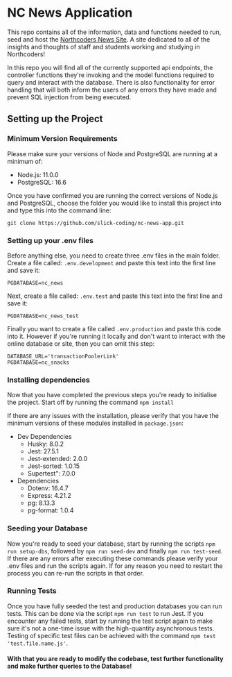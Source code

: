 # NC News Application

This repo contains all of the information, data and functions needed to run, seed and host the [Northcoders News Site](https://northcoders-news-yo3k.onrender.com/api). A site dedicated to all of the insights and thoughts of staff and students working and studying in Northcoders!

In this repo you will find all of the currently supported api endpoints, the controller functions they're invoking and the model functions required to query and interact with the database. There is also functionality for error handling that will both inform the users of any errors they have made and prevent SQL injection from being executed.



## Setting up the Project

### Minimum Version Requirements

Please make sure your versions of Node and PostgreSQL are running at a minimum of:
- Node.js: 11.0.0
- PostgreSQL: 16.6

Once you have confirmed you are running the correct versions of Node.js and PostgreSQL, choose the folder you would like to install this project into and type this into the command line:

```
git clone https://github.com/slick-coding/nc-news-app.git
```

### Setting up your .env files

Before anything else, you need to create three .env files in the main folder. Create a file called: `.env.development` and paste this text into the first line and save it:

```
PGDATABASE=nc_news
```

Next, create a file called: `.env.test` and paste this text into the first line and save it:

```
PGDATABASE=nc_news_test
```
Finally you want to create a file called `.env.production` and paste this code into it. However if you're running it locally and don't want to interact with the online database or site, then you can omit this step:

```
DATABASE_URL='transactionPoolerLink'
PGDATABASE=nc_snacks
```

### Installing dependencies

Now that you have completed the previous steps you're ready to initialise the project. Start off by running the command `npm install`


If there are any issues with the installation, please verify that you have the minimum versions of these modules installed in `package.json`:
- Dev Dependencies
  - Husky: 8.0.2
  - Jest: 27.5.1
  - Jest-extended: 2.0.0
  - Jest-sorted: 1.0.15
  - Supertest": 7.0.0
- Dependencies
  - Dotenv: 16.4.7
  - Express: 4.21.2
  - pg: 8.13.3
  - pg-format: 1.0.4

### Seeding your Database

Now you're ready to seed your database, start by running the scripts `npm run setup-dbs`, followed by `npm run seed-dev` and finally `npm run test-seed`. If there are any errors after executing these commands please verify your .env files and run the scripts again. If for any reason you need to restart the process you can re-run the scripts in that order.

### Running Tests

Once you have fully seeded the test and production databases you can run tests. This can be done via the script `npm run test` to run Jest. If you encounter any failed tests, start by running the test script again to make sure it's not a one-time issue with the high-quantity asynchronous tests. Testing of specific test files can be achieved with the command `npm test 'test.file.name.js'`.

#### With that you are ready to modify the codebase, test further functionality and make further queries to the Database!